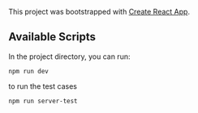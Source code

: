 This project was bootstrapped with [Create React App](https://github.com/facebook/create-react-app).

## Available Scripts

In the project directory, you can run:

`npm run dev`

to run the test cases

`npm run server-test`

